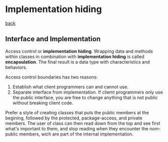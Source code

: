# Implementation hiding
[back](../../../../../../README.md)

## Interface and Implementation
Access control or **implementation hiding**. Wrapping data and methods within classes in combination with **implementation hiding** is called **encapsulation**. The final result is a data type with characteristics and behaviors.  

Access control boundaries has two reasons:
1. Establish what client programmers can and cannot use.
2. Separate interface from implementation. If cliemt programmers only use  the public interface, you are free to change anything that is not public without breaking client code.  

Prefer a style of creating classes that puts the public members at the begining, followed by the protected, package-access, and private members. The user of class can then read down from the top and see first what's important to them, and stop reading when they encounter the nom-public members, wich are part of the internal implementation.
